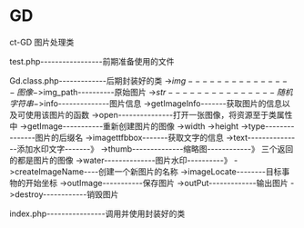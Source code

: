# GD
ct-GD  图片处理类

test.php-----------------前期准备使用的文件

Gd.class.php-------------后期封装好的类
    ->$img---------------图像
    ->$img_path----------原始图片
    ->$str---------------随机字符串
    ->$info--------------图片信息
    ->getImageInfo-------获取图片的信息以及可使用该图片的函数
    ->open---------------打开一张图像，将资源至于类属性中
    ->getImage-----------重新创建图片的图像
    ->width
    ->height
    ->type---------------图片的后缀名
    ->imagettfbbox-------获取文字的信息
    ->text---------------添加水印文字-------》
    ->thumb--------------缩略图------------》          三个返回的都是图片的图像
    ->water--------------图片水印----------》
    ->createImageName----创建一个新图片的名称
    ->imageLocate--------目标事物的开始坐标
    ->outImage-----------保存图片
    ->outPut-------------输出图片
    ->destroy------------销毁图片
   

index.php----------------调用并使用封装好的类
